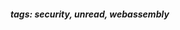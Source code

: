 <!-- Please prefix the notes with the date as in [22/12/2020] -->

##### tags: security, unread, webassembly